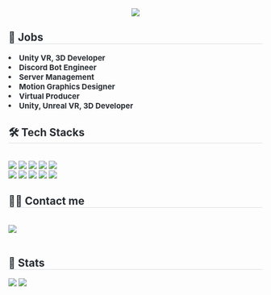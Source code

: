 <div align= "center">
    <img src="https://capsule-render.vercel.app/api?type=waving&color=0:9ae0fe,100:4defe5&height=180&text=&animation=&fontColor=000000&fontSize=70" />
    </div>
    <div style="text-align: left;"> 
    <h2 style="border-bottom: 1px solid #d8dee4; color: #282d33;"> 📃 Jobs </h2>  
    <div style="font-weight: 700; font-size: 15px; text-align: left; color: #282d33;"> <li> Unity VR, 3D Developer</li><li> Discord Bot Engineer</li><li> Server Management</li><li> Motion Graphics Designer</li><li> Virtual Producer</li><li> Unity, Unreal VR, 3D Developer </div> 
    </div>
    <div style="text-align: left;">
    <h2 style="border-bottom: 1px solid #d8dee4; color: #282d33;"> 🛠️ Tech Stacks </h2> <br> 
    <div style="margin: ; text-align: left;" "text-align: left;"> <img src="https://img.shields.io/badge/Node.js-339933?style=for-the-badge&logo=Node.js&logoColor=white">
          <img src="https://img.shields.io/badge/Go-00ADD8?style=for-the-badge&logo=Go&logoColor=white">
          <img src="https://img.shields.io/badge/Python-3776AB?style=for-the-badge&logo=Python&logoColor=white">
          <img src="https://img.shields.io/badge/MySQL-4479A1?style=for-the-badge&logo=MySQL&logoColor=white">
          <img src="https://img.shields.io/badge/HTML5-E34F26?style=for-the-badge&logo=HTML5&logoColor=white">
          <br/><img src="https://img.shields.io/badge/CSS3-1572B6?style=for-the-badge&logo=CSS3&logoColor=white">
          <img src="https://img.shields.io/badge/Figma-F24E1E?style=for-the-badge&logo=Figma&logoColor=white">
          <img src="https://img.shields.io/badge/Discord-5865F2?style=for-the-badge&logo=Discord&logoColor=white">
          <img src="https://img.shields.io/badge/Notion-000000?style=for-the-badge&logo=Notion&logoColor=white">
          <img src="https://img.shields.io/badge/Swift-F05138?style=for-the-badge&logo=Swift&logoColor=white">
          <br/></div>
    </div>
    <div style="text-align: left;">
    <h2 style="border-bottom: 1px solid #d8dee4; color: #282d33;"> 🧑‍💻 Contact me </h2> <br> 
    <div style="text-align: left;"> <a href=https://ete8244.notion.site/62a31b7aa7c04be3910de6e6cbc4a7b8> <img src="https://img.shields.io/badge/Notion-000000?style=for-the-badge&logo=Notion&logoColor=white&link=https://ete8244.notion.site/62a31b7aa7c04be3910de6e6cbc4a7b8"> </a>
          </div>  <br> 
    <div style="text-align: left;">  </div> 
    </div>
    <div style="text-align: left;"> 
    <h2 style="border-bottom: 1px solid #d8dee4; color: #282d33;"> 🏅 Stats </h2> <div style="text-align: left;"> <img src="https://github-readme-stats.vercel.app/api?username=ete8244&count_private=true&bg_color=180,ffffff,00000000&title_color=000000&text_color=000000"
         /> <img src="https://github-readme-stats.vercel.app/api/top-langs/?username=ete8244&count_private=true&layout=compact&bg_color=180,ffffff,00000000&title_color=000000&text_color=000000"
           /> </div> 
    </div>
    
